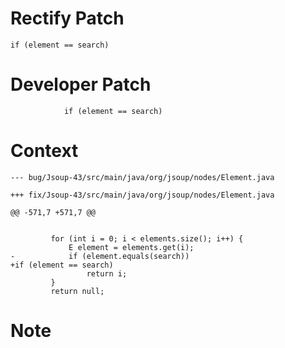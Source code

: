 # Rectify Patch

```
if (element == search)
```

# Developer Patch

```
            if (element == search)
```

# Context

```
--- bug/Jsoup-43/src/main/java/org/jsoup/nodes/Element.java

+++ fix/Jsoup-43/src/main/java/org/jsoup/nodes/Element.java

@@ -571,7 +571,7 @@

 
         for (int i = 0; i < elements.size(); i++) {
             E element = elements.get(i);
-            if (element.equals(search))
+if (element == search)
                 return i;
         }
         return null;
```

# Note

